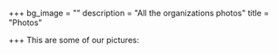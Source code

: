 +++
bg_image = ""
description = "All the organizations photos"
title = "Photos"

+++
This are some of our pictures: